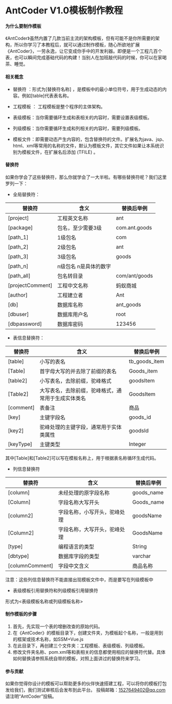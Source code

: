 # AntCoder V1.0模板制作教程

#### 为什么要制作模板

​	《AntCoder》虽然内置了几款当前主流的架构模板，但有可能不是你所需要的架构，所以你学习了本教程后，就可以通过制作模板，随心所欲地扩展《AntCoder》，一劳永逸，让它变成你手中的开发利器。即便是一个工程几百个表，也可以瞬间完成基础代码的构建！当别人在加班敲代码的时候，你可以在家喝茶、睡觉。

#### 相关概念

- 替换符 ：形式为[替换符名称] ，是模板中的最小单位符号，用于生成动态的内容。例如[table]代表表名称。


- 工程模板 ： 工程模板是整个程序的主体架构。
- 表级模板：当你需要循环生成和表相关的内容时，需要设置表级模板。
- 列级模板：当你需要循环生成和列相关的内容时，需要列级模板。
- 模板文件：即需要动态产生内容的，包含替换符的文件。扩展名为java、jsp、html、xml等常用的名称的文件，默认为模板文件，其它文件如果让本系统识别为模板文件，在扩展名后添加  (TFILE) 。

#### 替换符

如果你学会了这些替换符，那么你就学会了一大半啦。有哪些替换符呢？我们这里罗列一下：

- 全局替换符：

| 替换符           | 含义                   | 替换后举例    |
| ---------------- | ---------------------- | ------------- |
| [project]        | 工程英文名称           | ant           |
| [package]        | 包名，至少需要3级      | com.ant.goods |
| [path_1]         | 1级包名                | com           |
| [path_2]         | 2级包名                | ant           |
| [path_3]         | 3级包名                | goods         |
| [path_n]         | n级包名  n是具体的数字 |               |
| [path_all]       | 包名转目录             | com/ant/goods |
| [projectComment] | 工程中文名称           | 蚂蚁商城      |
| [author]         | 工程建立者             | Ant           |
| [db]             | 数据库名称             | ant_goods     |
| [dbuser]         | 数据库用户名           | root          |
| [dbpassword]     | 数据库密码             | 123456        |

- 表信息替换符：

| 替换符       | 含义                        | 替换后举例         |
| --------- | ------------------------- | ------------- |
| [table]   | 小写的表名                     | tb_goods_item |
| [Table]   | 首字母大写的并去除了前缀的表名           | Goods_item    |
| [table2]  | 小写表名，去除前缀，驼峰格式            | goodsItem     |
| [Table2]  | 大写表名，去除前缀，驼峰格式，通常用于生成实体类名 | GoodsItem     |
| [comment] | 表备注                       | 商品            |
| [key]     | 主键字段名                     | goods_id      |
| [key2]    | 驼峰处理的主键字段，通常用于实体类属性       | goodsId       |
| [keyType] | 主键类型                      | Integer       |

其中[Table]和[Table2]可以写在模板名称上，用于根据表名称循环生成代码。

- 列信息替换符

| 替换符             | 含义             | 替换后举例      |
| --------------- | -------------- | ---------- |
| [column]        | 未经处理的原字段名称     | goods_name |
| [Column]        | 字段名称大写开头       | Goods_name |
| [column2]       | 字段名称，小写开头，驼峰处理 | goodsName  |
| [Column2]       | 字段名称，大写开头，驼峰处理 | GoodsName  |
| [type]          | 编程语言的类型        | String     |
| [dbtype]        | 数据库字段的类型       | varchar    |
| [columnComment] | 字段中文含义         | 商品名称       |

注意：这些列信息替换符不能直接出现模板文件中，而是要写在列级模板中

- 表级模板引用替换符和列级模板引用替换符

形式为<表级模板名称或列级模板名称> 

#### 制作模板的步骤

1. 首先，先实现一个表的增删改查的原始代码。
2. 在《AntCoder》的模板目录下，创建文件夹，为模板起个名称，一般是用到的框架或技术名称，如SSM+Vue.js 
3. 在此目录下，再创建三个文件夹：工程模板、表级模板、列级模板。
4. 修改文件夹名称、pom.xml等和表相关的信息都使用相应的替换符代替。具体如何替换请参照系统自带的模板，对照上面讲过的替换符来学习。

#### 参与贡献

如果你觉得你设计的模板可以帮助更多的伙伴快速搭建工程，可以将你的模板打包发给我们，我们测试审核后会发布到此平台。   投稿邮箱：1527649402@qq.com     请注明“AntCoder”投稿。

